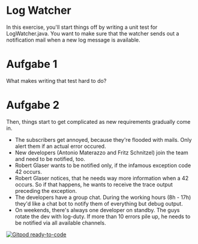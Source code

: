 # Log Watcher

In this exercise, you'll start things off by writing a unit test for LogWatcher.java. You want to make sure that the
watcher sends out a notification mail when a new log message is available.


# Aufgabe 1
What makes writing that test hard to do?


# Aufgabe 2

Then, things start to get complicated as new requirements gradually come in.

* The subscribers get annoyed, because they're flooded with mails.
  Only alert them if an actual error occured.
* New developers (Antonio Materazzo and Fritz Schnitzel) join the team and need to be notified, too.
* Robert Glaser wants to be notified only, if the infamous exception code 42 occurs.
* Robert Glaser notices, that he needs way more information when a 42 occurs. So if that happens, he
  wants to receive the trace output preceding the exception.
* The developers have a group chat. During the working hours (8h - 17h) they'd like a chat bot to
  notify them of everything but debug output.
* On weekends, there's always one developer on standby. The guys rotate the dev with log-duty.
  If more than 10 errors pile up, he needs to be notified via all available channels.

  
[![Gitpod ready-to-code](https://img.shields.io/badge/Gitpod-ready--to--code-blue?logo=gitpod)](https://gitpod.io/#https://github.com/MariusGiebenhain/kata-log-watcher-java)

